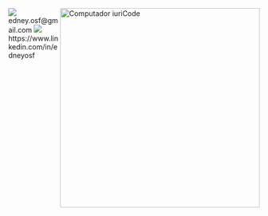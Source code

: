 <img src="https://raw.githubusercontent.com/MicaelliMedeiros/micaellimedeiros/master/image/computer-illustration.png" min-width="400px" max-width="400px" width="400px" align="right" alt="Computador iuriCode">

<img src="https://img.shields.io/badge/-Gmail-FF0000?style=flat-square&labelColor=FF0000&logo=gmail&logoColor=white" /> 
edney.osf@gmail.com

<img src="https://img.shields.io/badge/-Linkedin-0e76a8?style=flat-square&logo=Linkedin&logoColor=white" /> 
https://www.linkedin.com/in/edneyosf
